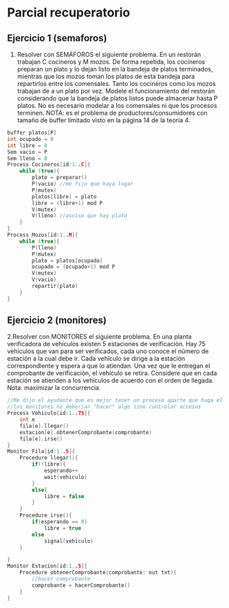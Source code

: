 # Parcial recuperatorio
## Ejercicio 1 (semaforos)
1. Resolver con SEMÁFOROS el siguiente problema. En un restorán trabajan C cocineros y M mozos. De
forma repetida, los cocineros preparan un plato y lo dejan listo en la bandeja de platos terminados, mientras
que los mozos toman los platos de esta bandeja para repartirlos entre los comensales. Tanto los cocineros
como los mozos trabajan de a un plato por vez. Modele el funcionamiento del restorán considerando que la
bandeja de platos listos puede almacenar hasta P platos. No es necesario modelar a los comensales ni que
los procesos terminen.
NOTA: es el problema de productores/consumidores con tamaño de buffer limitado visto en la página 14
de la teoría 4.
```cpp
buffer platos[P]
int ocupado = 0
int libre = 0
Sem vacio = P
Sem lleno = 0
Process Cocineros[id:1..C]{
    while (true){
        plato = preparar()
        P(vacio) //me fijo que haya lugar
        P(mutex)
        platos[libre] = plato
        libre = (libre+1) mod P
        V(mutex)
        V(lleno) //asviso que hay plato
    }
}
Process Mozos[id:1..M]{
    while (true){
        P(lleno)
        P(mutex)
        plato = platos[ocupado]
        ocupado = (ocupado+1) mod P
        V(mutex)
        V(vacio)
        repartir(plato)
    }
}
```
## Ejercicio 2 (monitores)
2.Resolver con MONITORES el siguiente problema. En una planta verificadora de vehículos existen 5
estaciones de verificación. Hay 75 vehículos que van para ser verificados, cada uno conoce el número de
estación a la cual debe ir. Cada vehículo se dirige a la estación correspondiente y espera a que lo atiendan.
Una vez que le entregan el comprobante de verificación, el vehículo se retira. Considere que en cada estación
se atienden a los vehículos de acuerdo con el orden de llegada. Nota: maximizar la concurrencia.
```cpp
//Me dijo el ayudante que es mejor tener un proceso aparte que haga el comprobante xq seria mas correcto semanticamente hablando
//los monitores no deberian "hacer" algo sino controlar accesos
Process Vehiculo[id:1..75]{
    int e
    fila[e].llegar()
    estacion[e].obtenerComprobante(comprobante)
    fila[e].irse()
}
Monitor Fila[id:1..5]{
    Procedure llegar(){
        if(!libre){
            esperando++
            wait(vehiculo)
        }
        else{
            libre = false
        }
    }
    Procedure irse(){
        if(esperando == 0)
            libre = true
        else
            signal(vehiculo)
    }

}
Monitor Estacion[id:1..5]{
    Procedure obtenerComprobante(comprobante: out txt){
        //hacer comprobante
        comprobante = hacerComprobante()
    }
}
```